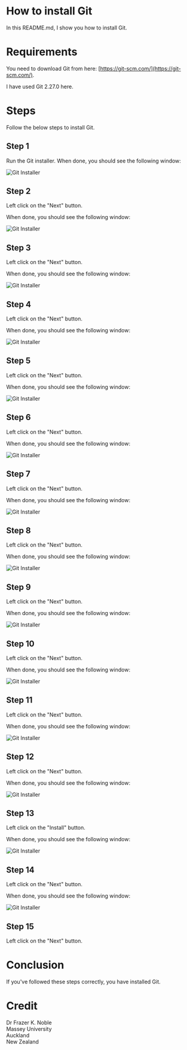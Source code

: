 # How to install Git

In this README.md, I show you how to install Git.

# Requirements

You need to download Git from here: [https://git-scm.com/](https://git-scm.com/).

I have used Git 2.27.0 here.

# Steps

Follow the below steps to install Git.

## Step 1

Run the Git installer. When done, you should see the following window:

![Git Installer](images/1.PNG)

## Step 2

Left click on the "Next" button.

When done, you should see the following window:

![Git Installer](images/2.PNG)

## Step 3

Left click on the "Next" button.

When done, you should see the following window:

![Git Installer](images/3.PNG)

## Step 4

Left click on the "Next" button.

When done, you should see the following window:

![Git Installer](images/4.PNG)

## Step 5

Left click on the "Next" button.

When done, you should see the following window:

![Git Installer](images/5.PNG)

## Step 6

Left click on the "Next" button.

When done, you should see the following window:

![Git Installer](images/6.PNG)

## Step 7

Left click on the "Next" button.

When done, you should see the following window:

![Git Installer](images/7.PNG)

## Step 8

Left click on the "Next" button.

When done, you should see the following window:

![Git Installer](images/8.PNG)

## Step 9

Left click on the "Next" button.

When done, you should see the following window:

![Git Installer](images/9.PNG)

## Step 10

Left click on the "Next" button.

When done, you should see the following window:

![Git Installer](images/10.PNG)

## Step 11

Left click on the "Next" button.

When done, you should see the following window:

![Git Installer](images/11.PNG)

## Step 12

Left click on the "Next" button.

When done, you should see the following window:

![Git Installer](images/12.PNG)

## Step 13

Left click on the "Install" button.

When done, you should see the following window:

![Git Installer](images/13.PNG)

## Step 14

Left click on the "Next" button.

When done, you should see the following window:

![Git Installer](images/14.PNG)

## Step 15

Left click on the "Next" button.

# Conclusion

If you've followed these steps correctly, you have installed Git.

# Credit

Dr Frazer K. Noble  
Massey University  
Auckland  
New Zealand  